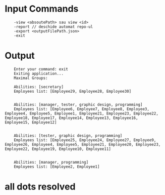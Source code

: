 # Input Commands
        -view <absoutePath> sau view <id>
        -report // deschide automat repo-ul 
        -export <outputFilePath.json>
        -exit 
# Output
        Enter your command: exit
        Exiting application...
        Maximal Groups:

        Abilities: [secretary]
        Employees list: [Employee29, Employee28, Employee30]


        Abilities: [manager, tester, graphic design, programming]
        Employees list: [Employee6, Employee7, Employee8, Employee3, Employee4, Employee5, Employee1, Employee21, Employee23, Employee22, Employee18, Employee17, Employee14, Employee13, Employee16, Employee15, Employee12]


        Abilities: [tester, graphic design, programming]
        Employees list: [Employee25, Employee24, Employee27, Employee9, Employee26, Employee4, Employee5, Employee21, Employee20, Employee23, Employee22, Employee19, Employee10, Employee11]


        Abilities: [manager, programming]
        Employees list: [Employee2, Employee1]


# all dots resolved

